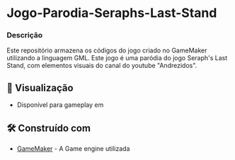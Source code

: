 # Jogo-Parodia-Seraphs-Last-Stand
### Descrição
Este repositório armazena os códigos do jogo criado no GameMaker utilizando a linguagem GML. Este jogo é uma paródia do jogo Seraph's Last Stand, com elementos visuais do canal do youtube "Andrezidos".

## 👀 Visualização

* Disponível para gameplay em 

## 🛠️ Construído com

* [GameMaker](https://gamemaker.io/pt-BR) - A Game engine utilizada
